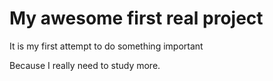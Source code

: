 # My awesome first real project

It is my first attempt to do something important

Because I really need to study more.
